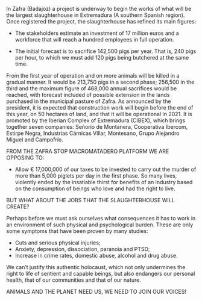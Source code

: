 In Zafra (Badajoz) a project is underway to begin the works of what will be the largest slaughterhouse in Extremadura (A southern Spanish region). Once registered the project, the slaughterhouse has refined its main figures:


- The stakeholders estimate an investment of 17 million euros and a workforce that will reach a hundred employees in full operation.

- The initial forecast is to sacrifice 142,500 pigs per year. That is, 240 pigs per hour, to which we must add 120 pigs being butchered at the same time.

From the first year of operation and on more animals will be killed in a gradual manner. It would be 213,750 pigs in a second phase; 256,500 in the third and the maximum figure of 468,000 annual sacrifices would be reached, with forecast included of possible extension in the lands purchased in the municipal pasture of Zafra.
As announced by the president, it is expected that construction work will begin before the end of this year, on 50 hectares of land, and that it will be operational in 2021.
It is promoted by the Iberian Complex of Extremadura (CIBEX), which brings together seven companies: Señorío de Montanera, Cooperativa Ibercom, Estirpe Negra, Industrias Cárnicas Villar, Montesano, Grupo Alejandro Miguel and Campofrío.


FROM THE ZAFRA STOP MACROMATADERO PLATFORM WE ARE OPPOSING TO:


- Allow € 17,000,000 of our taxes to be invested to carry out the murder of more than 5,000 piglets per day in the first phase. So many lives, violently ended by the insatiable thirst for benefits of an industry based on the consumption of beings who love and had the right to live.

BUT WHAT ABOUT THE JOBS THAT THE SLAUGHTERHOUSE WILL CREATE?


Perhaps before we must ask ourselves what consequences it has to work in an environment of such physical and psychological burden. These are only some symptoms that have been proven by many studies:

- Cuts and serious physical injuries;
- Anxiety, depression, dissociation, paranoia and PTSD;
- Increase in crime rates, domestic abuse, alcohol and drug abuse.

We can’t justify this authentic holocaust, which not only undermines the right to life of sentient and capable beings, but also endangers our personal health, that of our communities and that of our nature.

ANIMALS AND THE PLANET NEED US, WE NEED TO JOIN OUR VOICES!
